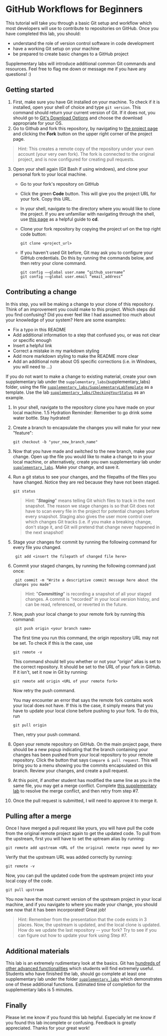 # GitHub Workflows for Beginners

This tutorial will take you through a basic Git setup and workflow which most developers will use to contribute to repositories on GitHub. 
Once you have completed this lab, you should:
- understand the role of version control software in code development
- have a working Git setup on your machine
- be prepared to create basic changes to a GitHub project

Supplementary labs will introduce additional common Git commands and resources. Feel free to flag me down or message me if you have any questions! :)

## Getting started
1. First, make sure you have Git installed on your machine. To check if it is installed, open your shell of choice and type `git version`. This command should return your current version of Git. If it does not, you should go to [Git's Download Options](https://git-scm.com/downloads) and choose the download appropriate for your OS.
2. Go to Github and fork this repository, by navigating to [the project page](https://github.com/limh0228/GithubTutorial) and clicking the **Fork** button on the upper right corner of the project page.
> Hint: This creates a remote copy of the repository under your own account (your very own fork). The fork is connected to the original project, and is now configured for creating pull requests.
3. Open your shell again (Git Bash if using windows), and clone your personal fork to your local machine.
    -  Go to your fork's repository on GitHub
    - Click the green **Code** button. This will give you the project URL for your fork. Copy this URL.
    - In your shell, navigate to the directory where you would like to clone the project. If you are unfamiliar with navigating through the shell, use [this page](https://linuxize.com/post/linux-cd-command/) as a helpful guide to **cd**.
    - Clone your fork repository by copying the project url on the top right code button:
        ```
        git clone <project_url>
        ```
    - If you haven't used Git before, Git may ask you to configure your GitHub credentials. Do this by running the commands below, and then retry your clone command.
    
        ```
        git config ––global user.name “github_username”
        git config ––global user.email “email_address”
        ```
## Contributing a change
In this step, you will be making a change to your clone of this repository. Think of an improvement you could make to this project. Which steps did you find confusing? Did you ever feel like I had assumed too much about your knowledge of your system? Here are some examples:
- Fix a typo in this README
- Add additional information to a step that confused you, or was not clear or specific enough
- Insert a helpful link
- Correct a mistake in my markdown styling
- Add more markdown styling to make the README more clear
- Add an additional note about OS specific corrections (i.e. in Windows, you will need to ...)

If you do not want to make a change to existing material, create your own supplementary lab under the `supplementary_labs`(supplementary_labs) folder, using the file [`supplementary_labs/SupplementaryLabTemplate`](supplementary_labs/SupplementaryLabTemplate.md) as a template. Use the lab  [`supplementary_labs/CheckingYourStatus`](supplementary_labs/CheckingYourStatus.md) as an example.

1. In your shell, navigate to the repository clone you have made on your local machine.
1.5 Hydration Reminder: Remember to go drink some water bottle.  Stay hydrated!
2. Create a branch to encapsulate the changes you will make for your new "feature":
    
    ```
    git checkout -b "your_new_branch_name"
    ```
3. Now that you have made and switched to the new branch, make your change. Open up the file you would like to make a change to in your local machine, or alternatively, create you own supplementary lab under [`supplementary_labs`](supplementary_labs). Make your change, and save it.
4. Run a git status to see your changes, and the filepaths of the files you have changed. Notice they are red because they have not been staged.

    ```
    git status
    ```
    > Hint: "***Staging***" means telling Git which files to track in the next snapshot. The reason we stage changes is so that Git does not have to scan every file in the project for potential changes before every snapshot. Staging also gives the user more control over which changes Git tracks (i.e. if you make a breaking change, don't stage it, and Git will pretend that change never happened in the next snapshot! 
5. Stage your changes for commit by running the following command for every file you changed.
   
   ```
    git add <insert the filepath of changed file here>
    ```
6. Commit your staged changes, by running the following command just once:
   
   ```
    git commit -m "Write a descriptive commit message here about the changes you made"
    ```
    > Hint: "***Committing***" is recording a snapshot of all your staged changes. A commit is "recorded" in your local version histoy, and can be read, referenced, or reverted in the future.
7. Now, push your local change to your remote fork by running this command:
   
   ```
    git push origin <your branch name>
    ```
    The first time you run this command, the origin repository URL may not be set. To check if this is the case, use 
    
    ``` 
    git remote -v
    ```
    This command should tell you whether or not your "origin" alias is set to the correct repository. It should be set to the URL of your fork in GitHub. If it isn't, set it now in Git by running:
    
    ```
    git remote add origin <URL of your remote fork>
    ```
    Now retry the push command.
    
    You may encounter an error that says the remote fork contains work your local does not have. If this is the case, it simply means that you have to update your local clone before pushing to your fork. To do this, run
    ```
    git pull origin
    ```
    Then, retry your push command. 
    
8. Open your remote repository on GitHub. On the main project page, there should be a new popup indicating that the branch containing your changes has been pushed from your local repository to your remote repository. Click the button that says `Compare & pull request`. This will bring you to a menu showing you the commits encapsulated on this branch. Review your changes, and create a pull request.
9. At this point, if another student has modified the same line as you in the same file, you may get a merge conflict. Complete [this supplementary lab](supplementary_labs/ResolvingMergeConflicts.md) to resolve the merge conflict, and then retry from step #7.
10. Once the pull request is submitted, I will need to approve it to merge it.

## Pulling after a merge
Once I have merged a pull request like yours, you will have pull the code from the original remote project again to get the updated code. To pull from the upstream, first you will have to set the uptream alias by running:

    git remote add upstream <URL of the original remote repo owned by me>
    
Verify that the upstream URL was added correctly by running:
    
    git remote -v
    
Now, you can pull the updated code from the upstream project into your local copy of the code.
    
    git pull upstream
   
You now have the most current version of the upstream project in your local machine, and if you navigate to where you made your change, you should see now that it has been incorporated! Great job!

> Hint: Remember from the presentation that the code exists in 3 places. Now, the upstream is updated, and the local clone is updated. How do we update the last repository -- your fork? Try to see if you can figure out how to update your fork using Step #7.

## Additional materials
This lab is an extremely rudimentary look at the basics. Git has [hundreds of other advanced functionalities](https://git-scm.com/docs) which students will find extremely useful. Students who have finished the lab, should go complete at least one supplementary lab under the folder [`supplementary_labs`](supplementary_labs) which demonstrates one of these additional functions. Estimated time of completion for the supplementary labs is 5 minutes.

## Finally
Please let me know if you found this lab helpful. Especially let me know if you found this lab incomplete or confusing. Feedback is greatly appreciated. Thanks for your great work!
